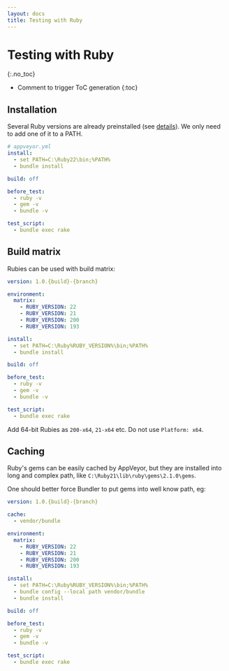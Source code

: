 ```yaml
---
layout: docs
title: Testing with Ruby
---
```


# Testing with Ruby
{:.no_toc}

* Comment to trigger ToC generation
{:toc}

## Installation

Several Ruby versions are already preinstalled (see [details](/docs/installed-software#ruby)).
We only need to add one of it to a PATH.

```yaml
# appveyor.yml
install:
  - set PATH=C:\Ruby22\bin;%PATH%
  - bundle install

build: off

before_test:
  - ruby -v
  - gem -v
  - bundle -v

test_script:
  - bundle exec rake
```

## Build matrix

Rubies can be used with build matrix:

```yaml
version: 1.0.{build}-{branch}

environment:
  matrix:
    - RUBY_VERSION: 22
    - RUBY_VERSION: 21
    - RUBY_VERSION: 200
    - RUBY_VERSION: 193

install:
  - set PATH=C:\Ruby%RUBY_VERSION%\bin;%PATH%
  - bundle install

build: off

before_test:
  - ruby -v
  - gem -v
  - bundle -v

test_script:
  - bundle exec rake
```

Add 64-bit Rubies as `200-x64`, `21-x64` etc. Do not use `Platform: x64`.

## Caching

Ruby's gems can be easily cached by AppVeyor, but they are installed into long and complex path,
like `C:\Ruby21\lib\ruby\gems\2.1.0\gems`.

One should better force Bundler to put gems into well know path, eg:

```yaml
version: 1.0.{build}-{branch}

cache:
  - vendor/bundle

environment:
  matrix:
    - RUBY_VERSION: 22
    - RUBY_VERSION: 21
    - RUBY_VERSION: 200
    - RUBY_VERSION: 193

install:
  - set PATH=C:\Ruby%RUBY_VERSION%\bin;%PATH%
  - bundle config --local path vendor/bundle
  - bundle install

build: off

before_test:
  - ruby -v
  - gem -v
  - bundle -v

test_script:
  - bundle exec rake
```
